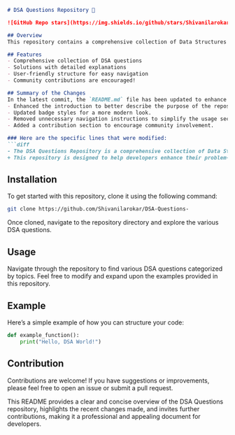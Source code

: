 ```markdown
# DSA Questions Repository 🚀

![GitHub Repo stars](https://img.shields.io/github/stars/Shivanilarokar/DSA-Questions-?style=social) ![GitHub issues](https://img.shields.io/github/issues/Shivanilarokar/DSA-Questions-) ![License](https://img.shields.io/badge/license-MIT-brightgreen) ![Python](https://img.shields.io/badge/python-3.8%2B-blue)

## Overview
This repository contains a comprehensive collection of Data Structures and Algorithms (DSA) questions along with solutions and explanations to facilitate learning and practice for developers at all levels.

## Features
- Comprehensive collection of DSA questions
- Solutions with detailed explanations
- User-friendly structure for easy navigation
- Community contributions are encouraged!

## Summary of the Changes
In the latest commit, the `README.md` file has been updated to enhance clarity and provide a more streamlined experience for users. The following changes were made:
- Enhanced the introduction to better describe the purpose of the repository.
- Updated badge styles for a more modern look.
- Removed unnecessary navigation instructions to simplify the usage section.
- Added a contribution section to encourage community involvement.

### Here are the specific lines that were modified:
```diff
- The DSA Questions Repository is a comprehensive collection of Data Structures and Algorithms questions aimed at helping developers enhance their problem-solving skills.
+ This repository is designed to help developers enhance their problem-solving skills through a wide array of DSA questions.
```

## Installation
To get started with this repository, clone it using the following command:
```bash
git clone https://github.com/Shivanilarokar/DSA-Questions-
```
Once cloned, navigate to the repository directory and explore the various DSA questions.

## Usage
Navigate through the repository to find various DSA questions categorized by topics. Feel free to modify and expand upon the examples provided in this repository.

## Example
Here’s a simple example of how you can structure your code:
```python
def example_function():
    print("Hello, DSA World!")
```

## Contribution
Contributions are welcome! If you have suggestions or improvements, please feel free to open an issue or submit a pull request.

This README provides a clear and concise overview of the DSA Questions repository, highlights the recent changes made, and invites further contributions, making it a professional and appealing document for developers.
```